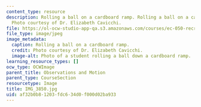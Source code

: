 ```yaml
---
content_type: resource
description: Rolling a ball on a cardboard ramp. Rolling a ball on a cardboard ramp.
  Photo courtesy of Dr. Elizabeth Cavicchi.
file: https://ol-ocw-studio-app-qa.s3.amazonaws.com/courses/ec-050-recreate-experiments-from-history-inform-the-future-from-the-past-galileo-january-iap-2010/af32b0b81203fdc634d0f000d02ba933_IMG_3850.jpg
file_type: image/jpeg
image_metadata:
  caption: Rolling a ball on a cardboard ramp.
  credit: Photo courtesy of Dr. Elizabeth Cavicchi.
  image-alt: Photo of a student rolling a ball down a cardboard ramp.
learning_resource_types: []
ocw_type: OCWImage
parent_title: Observations and Motion
parent_type: CourseSection
resourcetype: Image
title: IMG_3850.jpg
uid: af32b0b8-1203-fdc6-34d0-f000d02ba933
---
```

